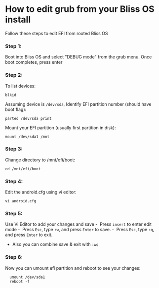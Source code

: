 # How to edit grub from your Bliss OS install

Follow these steps to edit EFI from rooted Bliss OS

### Step 1:
Boot into Bliss OS and select "DEBUG mode" from the grub menu. Once boot completes, press enter

### Step 2:
To list devices:
  
  `blkid`

Assuming device is `/dev/sda`, Identify EFI partition number (should have boot flag):

  `parted /dev/sda print`

Mount your EFI partition (usually first partition in disk):

  `mount /dev/sda1 /mnt`

### Step 3:
Change directory to /mnt/efi/boot:

  `cd /mnt/efi/boot`

### Step 4:
Edit the android.cfg using vi editor:

  `vi android.cfg`

### Step 5:
Use Vi Editor to add your changes and save 
-  Press `insert` to enter edit mode
-  Press `Esc`, type `:w`, and press `Enter` to save.
-  Press `Esc`, type `:q`, and press `Enter` to exit.
- Also you can combine save & exit with `:wq`

### Step 6:
Now you can umount efi partition and reboot to see your changes:
```
  umount /dev/sda1
  reboot -f
```
